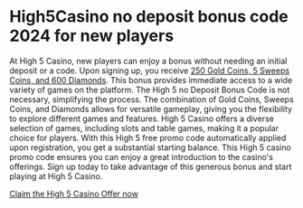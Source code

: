 <h1>High5Casino no deposit bonus code 2024 for new players</h1>
At High 5 Casino, new players can enjoy a bonus without needing an initial deposit or a code. Upon signing up, you receive <a href="https://track.issnit.com/goto/High5Casino?pa=github.com&pb=high-5-github">250 Gold Coins, 5 Sweeps Coins, and 600 Diamonds</a>. This bonus provides immediate access to a wide variety of games on the platform. The High 5 no Deposit Bonus Code is not necessary, simplifying the process. The combination of Gold Coins, Sweeps Coins, and Diamonds allows for versatile gameplay, giving you the flexibility to explore different games and features.
High 5 Casino offers a diverse selection of games, including slots and table games, making it a popular choice for players. With this High 5 free promo code automatically applied upon registration, you get a substantial starting balance. This High 5 casino promo code ensures you can enjoy a great introduction to the casino's offerings. Sign up today to take advantage of this generous bonus and start playing at High 5 Casino.

<a href="https://track.issnit.com/goto/High5Casino?pa=github.com&pb=high-5-github">Claim the High 5 Casino Offer now</a>
